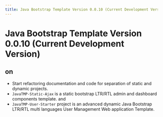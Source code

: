 ```yaml
---
title: Java Bootstrap Template Version 0.0.10 (Current Development Version)
---
```

# Java Bootstrap Template Version 0.0.10 (Current Development Version)

##  on
- Start refactoring documentation and code for separation of static and dynamic projects.
- `JavaTMP-Static-Ajax` is a static bootstrap LTR/RTL admin and dashboard components template. and
- `JavaTMP-User-Starter` project is an advanced dynamic Java Bootstrap LTR/RTL multi languages User Management Web application Template.